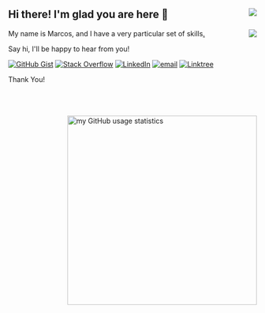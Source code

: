 ## Hi there! I'm glad you are here 👋 <img align="right" src="https://komarev.com/ghpvc/?username=marcmam2">

<img align="right" src="https://github-readme-stats.vercel.app/api/top-langs/?username=marcmam2&theme=dark&hide_langs_below=1"/>

My name is Marcos, and I have a very particular set of skills[.](https://c.tenor.com/DATBw-bd_ZoAAAAC/taken-set.gif)

Say hi, I'll be happy to hear from you!

[![GitHub Gist](https://img.shields.io/badge/github%20gist-%23121011?style=for-the-badge&logo=github&logoColor=white)](https://gist.github.com/marcmam2)
[![Stack Overflow](https://img.shields.io/badge/stack%20overflow-fe7a16?style=for-the-badge&logo=stack-overflow&logoColor=white)](https://stackoverflow.com/users/11876059/marcos-jr)
[![LinkedIn](https://img.shields.io/badge/linkedin-%230077B5?style=for-the-badge&logo=linkedin&logoColor=white)](https://www.linkedin.com/in/jrmarcos/)
[![email](https://img.shields.io/badge/email-c14438?style=for-the-badge&logo=gmail&logoColor=white)](mailto:marcmam2@gmail.com)
[![Linktree](https://img.shields.io/badge/linktree-00ba73?style=for-the-badge&logo=linktree&logoColor=white)](https://linktr.ee/torresmjr)

Thank You!

<br>
<br>
<br>

<img align="right" src="https://github-readme-stats.vercel.app/api?username=marcmam2&show_icons=true&theme=tokyonight" alt="my GitHub usage statistics" width="384"/>

<!--

**marcmam2** ✨ _special_ ✨ `README.md`.

| Subcommand | Description |
|:------- |:----------- |
| `update` |  to update *setup.ini* |
| `key-list` |  to list keys |
| `dist-upgrade` |  to upgrade all packages that is installed. This subcommand uses **`setup-*.exe`** |

Here are some ideas to get you started:

- 🔭 I’m currently working on ...
- 🌱 I’m currently learning ...
- 👯 I’m looking to collaborate on ...
- 🤔 I’m looking for help with ...
- 💬 Ask me about ...
- 📫 How to reach me: ...
- 😄 Pronouns: ...
- ⚡ Fun fact: ...

cool emojis:

🎓 :mortar_board:
:octocat:
☕ :coffee:

| [<img src="https://" alt="alt text" width="32">](https://) | [<img src="https://" alt="alt text" width="30">](https://) | [<img src="https://" alt="alt text" height="32">](mailto:)
---|---|---

<img width="300px" align="right" src="https://raw.githubusercontent.com/marcmam2/marcmam2/development/-4954486454201985516_121.jpg"/>

<a href="https://github.com/marcmam2/snaker">
 <img align="center" src="https://github-readme-stats.vercel.app/api/pin/?username=marcmam2&repo=snaker&theme=dark" />
</a>

<p align="left">
<a href="https://www.linkedin.com/in/torremjr" target="_blank" rel="noopener noreferrer"><img src="https://img.icons8.com/plasticine/100/000000/linkedin.png" width="50" /></a>
<a href="mailto:marcmam2@gmail.com" target="_blank" rel="noopener noreferrer"><img src="https://img.icons8.com/plasticine/100/000000/gmail.png"  width="50" /></a>
</p>

```javascript
const me = {
  hobbies: [memes, anime, business (yeah!), did I say anime?, talk about cool ideas, learn],
}
```

<img alt="alt textr" src="https://" style="width: 100%, height: auto, margin-left: auto, margin-left: auto" />

landing page (:link::deciduous_tree:): https://linktr.ee/torresmjr :point_left:

-->
